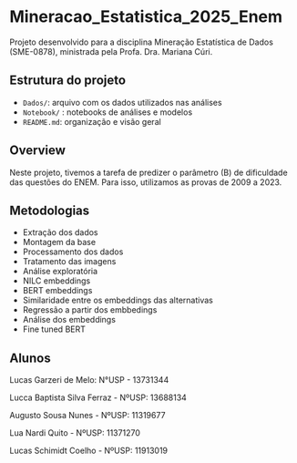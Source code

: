 # Mineracao_Estatistica_2025_Enem

Projeto desenvolvido para a disciplina Mineração Estatística de Dados (SME-0878), ministrada pela Profa. Dra. Mariana Cúri.

## Estrutura do projeto

-   `Dados/`: arquivo com os dados utilizados nas análises
-   `Notebook/` : notebooks de análises e modelos
-   `README.md`: organização e visão geral

## Overview

Neste projeto, tivemos a tarefa de predizer o parâmetro (B) de dificuldade das questões do ENEM. Para isso, utilizamos as provas de 2009 a 2023. 

## Metodologias

- Extração dos dados
- Montagem da base
- Processamento dos dados
- Tratamento das imagens
- Análise exploratória
- NILC embeddings
- BERT embeddings
- Similaridade entre os embeddings das alternativas
- Regressão a partir dos embbedings
- Análise dos embeddings
- Fine tuned BERT

## Alunos

Lucas Garzeri de Melo: N°USP - 13731344

Lucca Baptista Silva Ferraz - NºUSP: 13688134

Augusto Sousa Nunes - NºUSP: 11319677

Lua Nardi Quito - NºUSP: 11371270

Lucas Schimidt Coelho - NºUSP: 11913019
